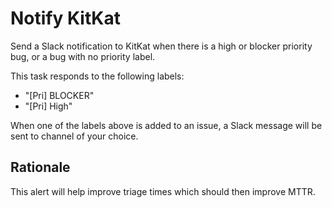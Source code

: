 # Notify KitKat

Send a Slack notification to KitKat when there is a high or blocker priority bug, or a bug with no priority label.

This task responds to the following labels:

- "[Pri] BLOCKER"
- "[Pri] High"

When one of the labels above is added to an issue, a Slack message will be sent to channel of your choice.

## Rationale

This alert will help improve triage times which should then improve MTTR.
